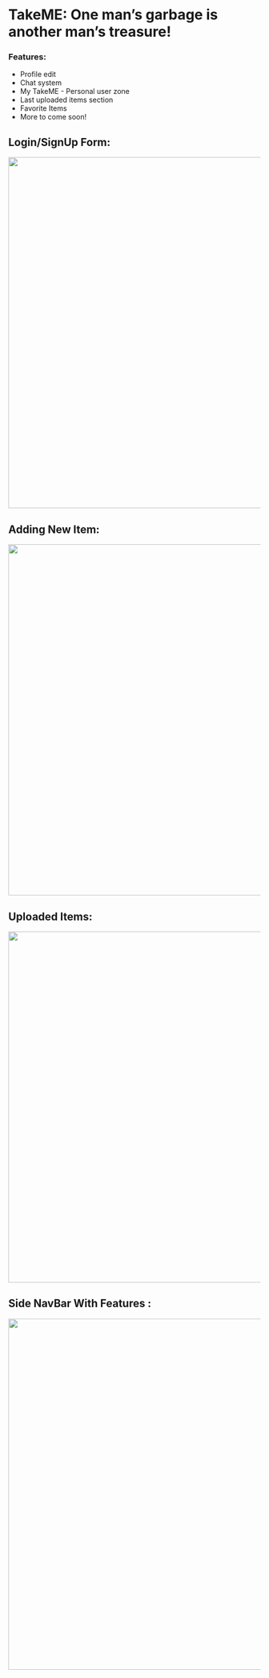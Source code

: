 # TakeME: One man’s garbage is another man’s treasure!

### Features:
* Profile edit
* Chat system
* My TakeME - Personal user zone
* Last uploaded items section
* Favorite Items
* More to come soon!

## Login/SignUp Form:

<img src="https://i.imgur.com/l8FWAde.png" width="700">

## Adding New Item:

<img src="https://i.imgur.com/2ByWAiZ.png" width="700">

## Uploaded Items:

<img src="https://i.imgur.com/3xBvxNz.png" width="700">

## Side NavBar With Features :

<img src="https://i.imgur.com/QUbMmbq.png" width="700">

